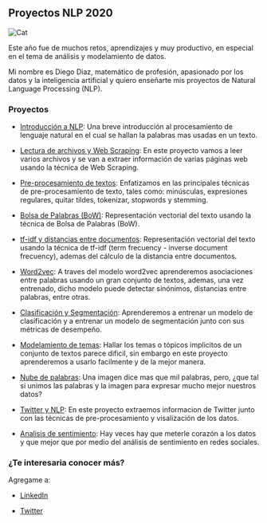## Proyectos NLP 2020

![Cat](https://thumbs.dreamstime.com/b/forma-de-gato-negro-en-la-nube-palabras-para-los-amantes-gatos-ilustra-un-divertido-sentado-ojos-grandes-se-apoderan-del-mundo-168827548.jpg)

Este año fue de muchos retos, aprendizajes y muy productivo, en especial en el tema de análisis y modelamiento de datos.

Mi nombre es Diego Diaz, matemático de profesión, apasionado por los datos y la inteligencia artificial y quiero enseñarte mis proyectos de Natural Language Processing (NLP).


### Proyectos

- [Introducción a NLP](https://github.com/DiazDiegoP/Ejemplo-Clase-NLP/blob/master/Taller1.ipynb): Una breve introducción al procesamiento de lenguaje natural en el cual se hallan la palabras mas usadas en un texto.

- [Lectura de archivos y Web Scraping](https://github.com/DiazDiegoP/Proyectos-NLP/blob/master/Taller2_solucion.ipynb): En este proyecto vamos a leer varios archivos y se van a extraer información de varias páginas web usando la técnica de Web Scraping.

- [Pre-procesamiento de textos](https://github.com/DiazDiegoP/Proyectos-NLP/blob/master/Taller3_solucion.ipynb): Enfatizamos en las principales técnicas de pre-procesamiento de texto, tales como: minúsculas, expresiones regulares, quitar tildes, tokenizar, stopwords y stemming.

- [Bolsa de Palabras (BoW)](https://github.com/DiazDiegoP/Proyectos-NLP/blob/master/Taller4_solucion.ipynb): Representación vectorial del texto usando la técnica de Bolsa de Palabras (BoW).

- [tf-idf y distancias entre documentos](https://github.com/DiazDiegoP/Proyectos-NLP/blob/master/Taller5_solucion.ipynb): Representación vectorial del texto usando la técnica de tf-idf (term frecuency - inverse document frecuency), ademas del cálculo de la distancia entre documentos.

- [Word2vec](https://github.com/DiazDiegoP/Proyectos-NLP/blob/master/Taller6_solucion.ipynb): A traves del modelo word2vec aprenderemos asociaciones entre palabras usando un gran conjunto de textos, ademas, una vez entrenado, dicho modelo puede detectar sinónimos, distancias entre palabras, entre otras.

- [Clasificación y Segmentación](https://github.com/DiazDiegoP/Proyectos-NLP/blob/master/Taller7_solucion.ipynb): Aprenderemos a entrenar un modelo de clasificación y a entrenar un modelo de segmentación junto con sus métricas de desempeño.

- [Modelamiento de temas](https://github.com/DiazDiegoP/Proyectos-NLP/blob/master/Taller8_solucion.ipynb): Hallar los temas o tópicos implicitos de un conjunto de textos parece dificil, sin embargo en este proyecto aprenderemos a usarlo facilmente y de la mejor manera.

- [Nube de palabras](https://github.com/DiazDiegoP/Proyectos-NLP/blob/master/Taller9_solucion.ipynb): Una imagen dice mas que mil palabras, pero, ¿que tal si unimos las palabras y la imagen para expresar mucho mejor nuestros datos?

- [Twitter y NLP](https://github.com/DiazDiegoP/Proyectos-NLP/blob/master/Taller10_solucion.ipynb): En este proyecto extraemos informacion de Twitter junto con las técnicas de pre-procesamiento y visalización de los datos.

- [Analisis de sentimiento](https://github.com/DiazDiegoP/Proyectos-NLP/blob/master/Taller11_solucion.ipynb): Hay veces hay que meterle corazón a los datos y que mejor que por medio del análisis de sentimiento en redes sociales.


### ¿Te interesaria conocer más? 

Agregame a:

- [LinkedIn](https://www.linkedin.com/in/diego-diaz-padilla/)

- [Twitter](https://twitter.com/diazdiegop)

